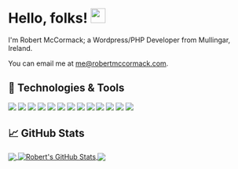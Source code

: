 <!-- [![Header](https://raw.githubusercontent.com/robmccormack89/robmccormack89/master/readme_header.png "Header")](https://robertmccomack.com/) -->

# Hello, folks! <img src="https://raw.githubusercontent.com/robmccormack89/robmccormack89/master/wave.gif" width="30px">

I'm Robert McCormack; a Wordpress/PHP Developer from Mullingar, Ireland.

You can email me at me@robertmccormack.com.

<!-- ## &#x270d; Blog & Writing!

Apart from coding, I also maintain a blog - you can find my articles on my website at [robertmccomack.com](https://robertmccomack.com/). -->

## 🔧 Technologies & Tools
![](https://img.shields.io/badge/OS-Windows-informational?style=flat&logo=windows&logoColor=white&color=ff0000)
![](https://img.shields.io/badge/Editor-Atom-informational?style=flat&logo=atom&logoColor=white&color=ff0000)
![](https://img.shields.io/badge/Code-PHP-informational?style=flat&logo=php&logoColor=white&color=ff0000)
![](https://img.shields.io/badge/Code-Twig-informational?style=flat&logo=twig&logoColor=white&color=ff0000)
![](https://img.shields.io/badge/Code-JavaScript-informational?style=flat&logo=javascript&logoColor=white&color=ff0000)
![](https://img.shields.io/badge/Code-jquery-informational?style=flat&logo=jquery&logoColor=white&color=ff0000)
![](https://img.shields.io/badge/CMS-Wordpress-informational?style=flat&logo=wordpress&logoColor=white&color=ff0000)
![](https://img.shields.io/badge/Framework-CodeIgniter-informational?style=flat&logo=CodeIgniter&logoColor=white&color=ff0000)
![](https://img.shields.io/badge/DB-MySQL-informational?style=flat&logo=mysql&logoColor=white&color=ff0000)
![](https://img.shields.io/badge/Tools-NPM-informational?style=flat&logo=npm&logoColor=white&color=ff0000)
![](https://img.shields.io/badge/Tools-Webpack-informational?style=flat&logo=webpack&logoColor=white&color=ff0000)
![](https://img.shields.io/badge/Tools-Yarn-informational?style=flat&logo=yarn&logoColor=white&color=ff0000)
![](https://img.shields.io/badge/Cloud-AWS-informational?style=flat&logo=aws&logoColor=white&color=ff0000)

## &#x1f4c8; GitHub Stats

<a href="https://github.com/robmccormack89/robmccormack89">
  <img align="center" src="https://github-readme-stats.vercel.app/api/top-langs/?username=robmccormack89&hide=twig,html&title_color=ffffff&text_color=c9cacc&icon_color=ff0000&bg_color=1d1f21" />
</a>
<a href="https://github.com/robmccormack89/robmccormack89">
  <img align="center" src="https://github-readme-stats.vercel.app/api?username=robmccormack89&show_icons=true&line_height=27&count_private=true&title_color=ffffff&text_color=c9cacc&icon_color=ff0000&bg_color=1d1f21" alt="Robert's GitHub Stats" />
</a>

<a href="https://github.com/robmccormack89/rmcc-starter-theme">
  <img align="center" src="https://github-readme-stats.vercel.app/api/pin/?username=robmccormack89&repo=rmcc-starter-theme&title_color=ffffff&text_color=c9cacc&icon_color=ff0000&bg_color=1d1f21" />
</a>

